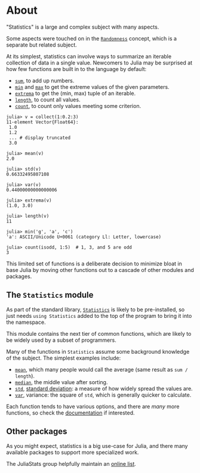 # About

"Statistics" is a large and complex subject with many aspects.

Some aspects were touched on in the [`Randomness`][randomness] concept, which is a separate but related subject.

At its simplest, statistics can involve ways to summarize an iterable collection of data in a single value.
Newcomers to Julia may be surprised at how few functions are built in to the language by default:

- [`sum`][sum], to add up numbers.
- [`min`][min] and [`max`][max] to get the extreme values of the given parameters.
- [`extrema`][extrema] to get the (min, max) tuple of an iterable.
- [`length`][length], to count all values.
- [`count`][count], to count only values meeting some criterion.

```julia-repl
julia> v = collect(1:0.2:3)
11-element Vector{Float64}:
 1.0
 1.2
 ... # display truncated
 3.0

julia> mean(v)
2.0

julia> std(v)
0.66332495807108

julia> var(v)
0.44000000000000006

julia> extrema(v)
(1.0, 3.0)

julia> length(v)
11

julia> min('g', 'a', 'c')
'a': ASCII/Unicode U+0061 (category Ll: Letter, lowercase)

julia> count(isodd, 1:5)  # 1, 3, and 5 are odd
3
```

This limited set of functions is a deliberate decision to minimize bloat in base Julia by moving other functions out to a cascade of other modules and packages.

## The `Statistics` module

As part of the standard library, [`Statistics`][statistics] is likely to be pre-installed, so just needs `using Statistics` added to the top of the program to bring it into the namespace.

This module contains the next tier of common functions, which are likely to be widely used by a subset of programmers.

Many of the functions in `Statistics` assume some background knowledge of the subject.
The simplest examples include:

- [`mean`][mean], which many people would call the average (same result as `sum / length`).
- [`median`][median], the middle value after sorting.
- [`std`][std], [standard deviation][stddev]: a measure of how widely spread the values are.
- [`var`][var], variance: the square of `std`, which is generally quicker to calculate.

Each function tends to have various options, and there are _many_ more functions, so check the [documentation][statistics] if interested.

## Other packages

As you might expect, statistics is a big use-case for Julia, and there many available packages to support more specialized work.

The JuliaStats group helpfully maintain an [online list][juliastats].

[statistics]: https://docs.julialang.org/en/v1/stdlib/Statistics/
[randomness]: https://exercism.org/tracks/julia/concepts/randomness
[sum]: https://docs.julialang.org/en/v1/base/collections/#Base.sum
[min]: https://docs.julialang.org/en/v1/base/math/#Base.min
[max]: https://docs.julialang.org/en/v1/base/math/#Base.max
[extrema]: https://docs.julialang.org/en/v1/base/collections/#Base.extrema
[length]: https://docs.julialang.org/en/v1/base/collections/#Base.length
[count]: https://docs.julialang.org/en/v1/base/collections/#Base.count
[mean]: https://docs.julialang.org/en/v1/stdlib/Statistics/#Statistics.mean
[median]: https://docs.julialang.org/en/v1/stdlib/Statistics/#Statistics.median
[std]: https://docs.julialang.org/en/v1/stdlib/Statistics/#Statistics.std
[var]: https://docs.julialang.org/en/v1/stdlib/Statistics/#Statistics.var
[stddev]: https://en.wikipedia.org/wiki/Standard_deviation
[juliastats]: https://juliapackages.com/u/juliastats

